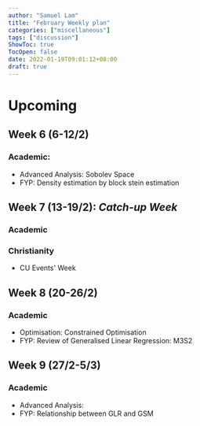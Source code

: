 ```yaml
---
author: "Samuel Lam"
title: "February Weekly plan"
categories: ["miscellaneous"]
tags: ["discussion"]
ShowToc: true
TocOpen: false
date: 2022-01-19T09:01:12+08:00
draft: true
---
```


# Upcoming 

## Week 6 (6-12/2)
### Academic:
- Advanced Analysis: Sobolev Space
- FYP: Density estimation by block stein estimation

## Week 7 (13-19/2): *Catch-up Week*
### Academic
### Christianity
- CU Events' Week

## Week 8 (20-26/2)
### Academic
- Optimisation: Constrained Optimisation
- FYP: Review of Generalised Linear Regression: M3S2

## Week 9 (27/2-5/3)
### Academic
- Advanced Analysis:
- FYP: Relationship between GLR and GSM